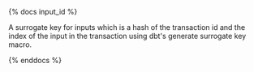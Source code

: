 {% docs input_id %}

A surrogate key for inputs which is a hash of the transaction id and the index of the input in the transaction using dbt's generate surrogate key macro.

{% enddocs %}

